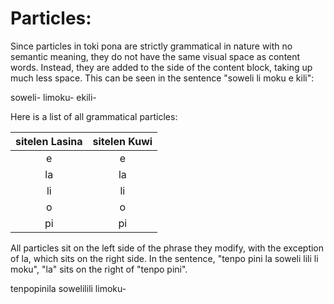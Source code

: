 # Particles:
Since particles in toki pona are strictly grammatical in nature with no semantic meaning, they do not have the same visual space as content words. Instead, they are added to the side of the content block, taking up much less space. This can be seen in the sentence "soweli <span class="red">li</span> moku <span class="green">e</span> kili":

<span class="kuwi center big">soweli- <span class="red">li</span>moku- <span class="green">e</span>kili-</span>

Here is a list of all grammatical particles: 

| sitelen Lasina | sitelen Kuwi |
| :-: | :-: |
| e | <span class="kuwi big center">e</span> |
| la | <span class="kuwi big center">la</span> |
| li | <span class="kuwi big center">li</span> |
| o | <span class="kuwi big center">o</span> |
| pi | <span class="kuwi big center">pi</span> |

All particles sit on the left side of the phrase they modify, with the exception of <span class="blue">la</span>, which sits on the right side. In the sentence, "tenpo pini <span class="blue">la</span> soweli lili li moku", "<span class="blue">la</span>" sits on the right of "tenpo pini".
 
<span class="kuwi big center">tenpopini<span class="blue">la</span> sowelilili limoku-</span>
